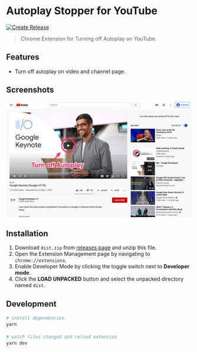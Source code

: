 # Autoplay Stopper for YouTube

[![Create Release](https://github.com/fiahfy/youtube-autoplay-stopper/actions/workflows/create-release.yml/badge.svg)](https://github.com/fiahfy/youtube-autoplay-stopper/actions/workflows/create-release.yml)

> Chrome Extension for Turning off Autoplay on YouTube.

## Features

- Turn off autoplay on video and channel page.

## Screenshots

![screenshot](.github/img/screenshot.png)

## Installation

1. Download `dist.zip` from [releases page](https://github.com/fiahfy/youtube-autoplay-stopper/releases) and unzip this file.
2. Open the Extension Management page by navigating to `chrome://extensions`.
3. Enable Developer Mode by clicking the toggle switch next to **Developer mode**.
4. Click the **LOAD UNPACKED** button and select the unpacked directory named `dist`.

## Development

```bash
# install dependencies
yarn

# watch files changed and reload extension
yarn dev
```
